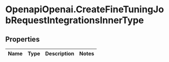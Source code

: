 # OpenapiOpenai.CreateFineTuningJobRequestIntegrationsInnerType

## Properties

Name | Type | Description | Notes
------------ | ------------- | ------------- | -------------


